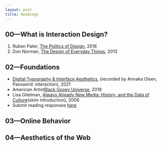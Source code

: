 ```yaml
---
layout: post
title: Readings
---
```


## 00—What is Interaction Design?
1. Ruben Pater, [The Politics of Design](http://www.untold-stories.net/?p=The-Politics-of-Design), 2016 
2. Don Norman, [The Design of Everyday Things](https://web.media.mit.edu/~ascii/papers/norman_chapter1_2013.pdf), 2013


## 02—Foundations
- [Digital Typography & Interface Aesthetics](http://www.untold-stories.net/?p=The-Politics-of-Design), (recorded by Annaka Olsen, Password: interaction), 2021
- American Artist[Black Gooey Universe](https://unbag.net/end/black-gooey-universe/), 2018 
- Lisa Gitelman, [Always Already New Media: History, and the Data of Culture](http://www.untold-stories.net/?p=The-Politics-of-Design)(skim introduction), 2006 
- Submit reading responses [here](https://docs.google.com/document/d/14SPURa9guJwSUJS3rdpiQyJd6Df_6NxKSDGkP5HI5f8)

## 03—Online Behavior

## 04—Aesthetics of the Web
